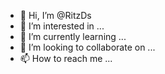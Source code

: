 - 👋 Hi, I’m @RitzDs
- 👀 I’m interested in ...
- 🌱 I’m currently learning ...
- 💞️ I’m looking to collaborate on ...
- 📫 How to reach me ...

<!---
RitzDs/RitzDs is a ✨ special ✨ repository because its `README.md` (this file) appears on your GitHub profile.
You can click the Preview link to take a look at your changes.
--->
